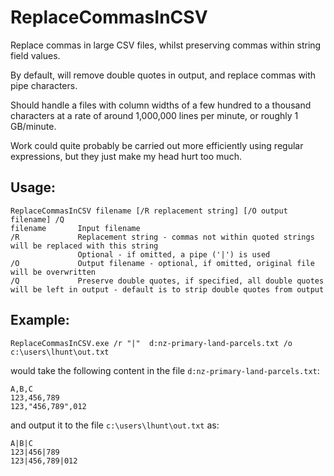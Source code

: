 ReplaceCommasInCSV
==================

Replace commas in large CSV files, whilst preserving commas within string field values.

By default, will remove double quotes in output, and replace commas with pipe
characters.

Should handle a files with column widths of a few hundred to a thousand characters at a rate of around 1,000,000 lines per minute, or roughly 1 GB/minute.

Work could quite probably be carried out more efficiently using regular expressions, but they just make my head hurt too much.

Usage:
------
````
ReplaceCommasInCSV filename [/R replacement string] [/O output filename] /Q
filename       Input filename
/R             Replacement string - commas not within quoted strings will be replaced with this string
               Optional - if omitted, a pipe ('|') is used
/O             Output filename - optional, if omitted, original file will be overwritten
/Q             Preserve double quotes, if specified, all double quotes will be left in output - default is to strip double quotes from output
````

Example:
--------

````ReplaceCommasInCSV.exe /r "|"  d:nz-primary-land-parcels.txt /o c:\users\lhunt\out.txt````

would take the following content in the file ````d:nz-primary-land-parcels.txt````:

````
A,B,C
123,456,789
123,"456,789",012
````

and output it to the file ````c:\users\lhunt\out.txt```` as:
````
A|B|C
123|456|789
123|456,789|012
````